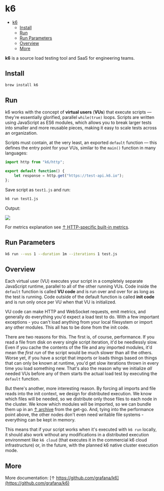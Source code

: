 # k6

- [k6](#k6)
  - [Install](#install)
  - [Run](#run)
  - [Run Parameters](#run-parameters)
  - [Overview](#overview)
  - [More](#more)

**k6** is a source load testing tool and SaaS for engineering teams.

## Install

```bash
brew install k6
```

## Run

k6 works with the concept of **virtual users** (**VUs**) that execute scripts — they're essentially glorified, parallel `while(true)` loops. Scripts are written using JavaScript as ES6 modules, which allows you to break larger tests into smaller and more reusable pieces, making it easy to scale tests across an organization.

Scripts must contain, at the very least, an exported `default` function — this defines the entry point for your VUs, similar to the `main()` function in many languages:

```js
import http from "k6/http";

export default function() {
    let response = http.get("https://test-api.k6.io");
};
```

Save script as `test1.js` and run:

```bash
k6 run test1.js
```

Output:

<image src="test1.png" />

For metrics explanation see [↑ HTTP-specific built-in metrics](https://k6.io/docs/using-k6/metrics/#http-specific-built-in-metrics).

## Run Parameters

```bash
k6 run --vus 1 --duration 1m --iterations 1 test.js
```

## Overview

Each virtual user (VU) executes your script in a completely separate JavaScript runtime, parallel to all of the other running VUs. Code inside the `default` function is called **VU code** and is run over and over for as long as the test is running. Code outside of the default function is called **init code** and is run only once per VU when that VU is initialized.

VU code can make HTTP and WebSocket requests, emit metrics, and generally do everything you'd expect a load test to do. With a few important exceptions - you can't load anything from your local filesystem or import any other modules. This all has to be done from the init code.

There are two reasons for this. The first is, of course, performance. If you read a file from disk on every single script iteration, it'd be needlessly slow. Even if you cache the contents of the file and any imported modules, it'd mean the *first run* of the script would be much slower than all the others. Worse yet, if you have a script that imports or loads things based on things that can only be known at runtime, you'd get slow iterations thrown in every time you load something new. That's also the reason why we initialize *all* needed VUs before any of them starts the actual load test by executing the `default` function.

But there's another, more interesting reason. By forcing all imports and file reads into the init context, we design for distributed execution. We know which files will be needed, so we distribute only those files to each node in the cluster. We know which modules will be imported, so we can bundle them up in an [↑ archive](https://k6.io/docs/misc/archive-command/) from the get-go. And, tying into the performance point above, the other nodes don't even need writable file systems - everything can be kept in memory.

This means that if your script works when it's executed with `k6 run` locally, it should also work without any modifications in a distributed execution environment like `k6 cloud` (that executes it in the commercial k6 cloud infrastructure) or, in the future, with the planned k6 native cluster execution mode.

## More

More documentation: [↑ https://github.com/grafana/k6](https://github.com/grafana/k6)
